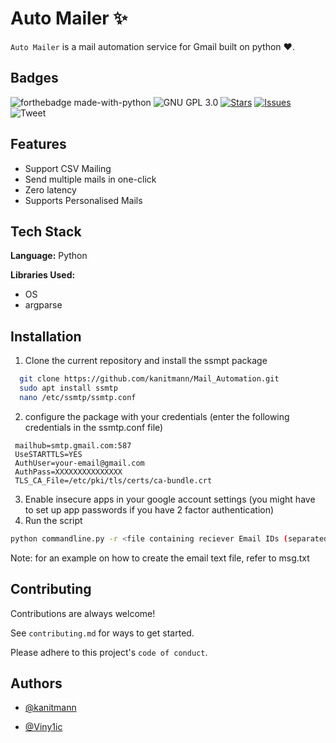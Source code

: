 
# Auto Mailer :sparkles:

`Auto Mailer` is a mail automation service for Gmail built on python :heart:.
## Badges

![forthebadge made-with-python](http://ForTheBadge.com/images/badges/made-with-python.svg) ![GNU GPL 3.0](https://img.shields.io/github/license/kanitmann/Mail_Automation) [![Stars](https://img.shields.io/github/stars/kanitmann/Mail_Automation)](https://github.com/kanitmann/Mail_Automation/stargazers) [![Issues](https://img.shields.io/github/issues/kanitmann/Mail_Automation)](https://github.com/kanitmann/Mail_Automation/issues) ![Tweet](https://img.shields.io/twitter/url?url=https%3A%2F%2Fgithub.com%2Fkanitmann%2FMail_Automation%2F)
## Features

- Support CSV Mailing
- Send multiple mails in one-click
- Zero latency
- Supports Personalised Mails
## Tech Stack

**Language:** Python

**Libraries Used:** 
- OS
- argparse
## Installation 

1. Clone the current repository and install the ssmpt package

```bash 
  git clone https://github.com/kanitmann/Mail_Automation.git
  sudo apt install ssmtp
  nano /etc/ssmtp/ssmtp.conf
```
2. configure the package with your credentials (enter the following credentials in the ssmtp.conf file)
```
 mailhub=smtp.gmail.com:587
 UseSTARTTLS=YES
 AuthUser=your-email@gmail.com
 AuthPass=XXXXXXXXXXXXXXX
 TLS_CA_File=/etc/pki/tls/certs/ca-bundle.crt
  ```
3. Enable insecure apps in your google account settings (you might have to set up app passwords if you have 2 factor authentication)
4. Run the script
```bash
python commandline.py -r <file containing reciever Email IDs (separated by newline)> -f <file containing the email>
```

Note: for an example on how to create the email text file, refer to msg.txt
## Contributing

Contributions are always welcome!

See `contributing.md` for ways to get started.

Please adhere to this project's `code of conduct`.

  
## Authors

- [@kanitmann](https://www.github.com/kanitmann)

- [@Viny1ic](https://www.github.com/viny1ic)

  

